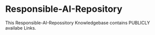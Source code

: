 # Responsible-AI-Repository

This Responsible-AI-Repossitory Knowledgebase contains PUBLICLY availabe Links.
